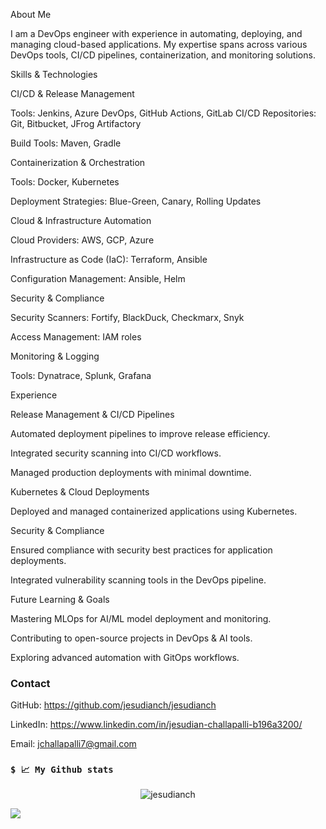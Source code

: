 About Me

I am a DevOps engineer with experience in automating, deploying, and managing cloud-based applications. My expertise spans across various DevOps tools, CI/CD pipelines, containerization, and monitoring solutions.

Skills & Technologies

CI/CD & Release Management

Tools: Jenkins, Azure DevOps, GitHub Actions, GitLab CI/CD
Repositories: Git, Bitbucket, JFrog Artifactory

Build Tools: Maven, Gradle

Containerization & Orchestration

Tools: Docker, Kubernetes

Deployment Strategies: Blue-Green, Canary, Rolling Updates

Cloud & Infrastructure Automation

Cloud Providers: AWS, GCP, Azure

Infrastructure as Code (IaC): Terraform, Ansible

Configuration Management: Ansible, Helm

Security & Compliance

Security Scanners: Fortify, BlackDuck, Checkmarx, Snyk

Access Management: IAM roles

Monitoring & Logging

Tools: Dynatrace, Splunk, Grafana



Experience

Release Management & CI/CD Pipelines

Automated deployment pipelines to improve release efficiency.

Integrated security scanning into CI/CD workflows.

Managed production deployments with minimal downtime.

Kubernetes & Cloud Deployments

Deployed and managed containerized applications using Kubernetes.

Security & Compliance

Ensured compliance with security best practices for application deployments.

Integrated vulnerability scanning tools in the DevOps pipeline.

Future Learning & Goals

Mastering MLOps for AI/ML model deployment and monitoring.

Contributing to open-source projects in DevOps & AI tools.

Exploring advanced automation with GitOps workflows.

### Contact

GitHub: https://github.com/jesudianch/jesudianch

LinkedIn: https://www.linkedin.com/in/jesudian-challapalli-b196a3200/

Email: jchallapalli7@gmail.com



### `$ 📈 My Github stats`

<p align="center"> <img src="https://github-readme-stats.vercel.app/api?username=jesudianch&show_icons=true&theme=gotham" alt="jesudianch" />

<!---
jesudianch/jesudianchis a ✨ special ✨ repository because its `README.md` (this file) appears on your GitHub profile.
You can click the Preview link to take a look at your changes.
--->

![](https://komarev.com/ghpvc/?username=jesudianch)
